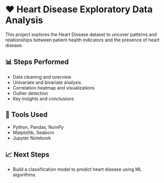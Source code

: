 # ❤️ Heart Disease Exploratory Data Analysis

This project explores the Heart Disease dataset to uncover patterns and relationships between patient health indicators and the presence of heart disease.

## 📊 Steps Performed
- Data cleaning and overview
- Univariate and bivariate analysis
- Correlation heatmap and visualizations
- Outlier detection
- Key insights and conclusions

## 🧠 Tools Used
- Python, Pandas, NumPy
- Matplotlib, Seaborn
- Jupyter Notebook

## 📈 Next Steps
- Build a classification model to predict heart disease using ML algorithms.
